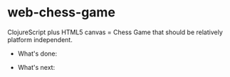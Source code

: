 # web-chess-game

ClojureScript plus HTML5 canvas = Chess Game that should be relatively platform independent.

* What's done:


* What's next:
